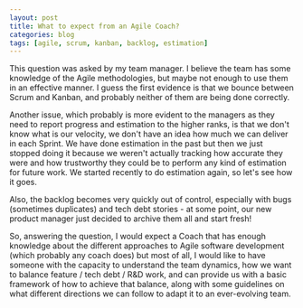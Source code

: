 ```yaml
---
layout: post
title: What to expect from an Agile Coach?
categories: blog
tags: [agile, scrum, kanban, backlog, estimation]
---
```


This question was asked by my team manager. I believe the team has some knowledge of the Agile methodologies, but maybe not enough to use them in an effective manner. I guess the first evidence is that we bounce between Scrum and Kanban, and probably neither of them are being done correctly.

Another issue, which probably is more evident to the managers as they need to report progress and estimation to the higher ranks, is that we don't know what is our velocity, we don't have an idea how much we can deliver in each Sprint. We have done estimation in the past but then we just stopped doing it because we weren't actually tracking how accurate they were and how trustworthy they could be to perform any kind of estimation for future work. We started recently to do estimation again, so let's see how it goes.

Also, the backlog becomes very quickly out of control, especially with bugs (sometimes duplicates) and tech debt stories - at some point, our new product manager just decided to archive them all and start fresh!

So, answering the question, I would expect a Coach that has enough knowledge about the different approaches to Agile software development (which probably any coach does) but most of all, I would like to have someone with the capacity to understand the team dynamics, how we want to balance feature / tech debt / R&D work, and can provide us with a basic framework of how to achieve that balance, along with some guidelines on what different directions we can follow to adapt it to an ever-evolving team.
